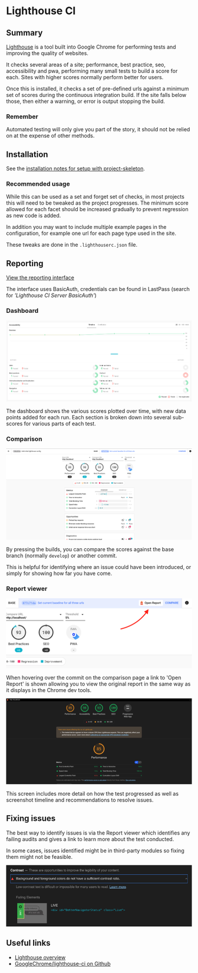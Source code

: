 # Lighthouse CI

## Summary

[Lighthouse](https://developers.google.com/web/tools/lighthouse) is a tool built into Google Chrome for performing tests and improving the quality of websites.

It checks several areas of a site; performance, best practice, seo, accessibility and pwa, performing many small tests to build a score for each. Sites with higher scores normally perform better for users.

Once this is installed, it checks a set of pre-defined urls against a minimum set of scores during the continuous integration build. If the site falls below those, then either a warning, or error is output stopping the build.

### Remember

Automated testing will only give you part of the story, it should not be relied on at the expense of other methods.

## Installation

See the [installation notes for setup with project-skeleton](https://silverstripe.atlassian.net/wiki/spaces/DEV/pages/1626013805/How+to+setup+CircleCI+for+Project+Skeleton#Enabling-Lighthouse-checks).

### Recommended usage

While this can be used as a set and forget set of checks, in most projects this will need to be tweaked as the project progresses. The minimum score allowed for each facet should be increased gradually to prevent regression as new code is added.

In addition you may want to include multiple example pages in the configuration, for example one url for each page type used in the site.

These tweaks are done in the `.lighthouserc.json` file.

## Reporting

[View the reporting interface](https://lighthouse-silverstripe.herokuapp.com/)

The interface uses BasicAuth, credentials can be found in LastPass (search for _'Lighthouse CI Server BasicAuth'_)

### Dashboard

![Dashboard view](assets/lighthouse/lighthouse1.png)

The dashboard shows the various scores plotted over time, with new data points added for each run. Each section is broken down into several sub-scores for various parts of each test.

### Comparison

![Comparison view](assets/lighthouse/lighthouse2.png)

By pressing the builds, you can compare the scores against the base branch (normally `develop`) or another commit.

This is helpful for identifying where an issue could have been introduced, or simply for showing how far you have come.

### Report viewer

![Open the report viewer](assets/lighthouse/lighthouse3.png)

When hovering over the commit on the comparison page a link to 'Open Report' is shown allowing you to view the original report in the same way as it displays in the Chrome dev tools.

![Report viewer](assets/lighthouse/lighthouse4.png)

This screen includes more detail on how the test progressed as well as screenshot timeline and recommendations to resolve issues.

## Fixing issues

The best way to identify issues is via the Report viewer which identifies any failing audits and gives a link to learn more about the test conducted.

In some cases, issues identified might be in third-party modules so fixing them might not be feasible.

![Failure due to vendor code](assets/lighthouse/lighthouse5.png)

## Useful links

* [Lighthouse overview](https://developers.google.com/web/tools/lighthouse)
* [GoogleChrome/lighthouse-ci on Github](https://github.com/GoogleChrome/lighthouse-ci)

